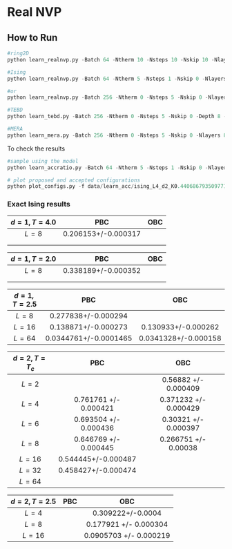 

# Real NVP 

## How to Run 

```python
#ring2D
python learn_realnvp.py -Batch 64 -Ntherm 10 -Nsteps 10 -Nskip 10 -Nlayers 4 -Hs 10 -Ht 10 -target ring2d -epsilon 1.0 -alpha 0.0 -beta 1.0 -delta 1.0 -omega 1.0 -Nepoch 5000 

#Ising
python learn_realnvp.py -Batch 64 -Ntherm 5 -Nsteps 1 -Nskip 0 -Nlayers 10 -Hs 4 -Ht 4 -target ising -T 2.5 -L 8 -d 2 -epsilon 1.0 -beta 1.0  -delta 1.0 -omega 0.0  -Nepoch 5000 -lr 0.001 -exact 0.177921 -train_model 

#or 
python learn_realnvp.py -Batch 256 -Ntherm 0 -Nsteps 5 -Nskip 0 -Nlayers 8 -Hs 16 -Ht 16 -target ising -T 2.5 -L 8 -d 2 -epsilon 0.0 -beta 1.0  -delta 0.0 -omega 1.0  -Nepoch 1000 -lr 0.001 -exact 0.177921 -train_model

#TEBD
python learn_tebd.py -Batch 256 -Ntherm 0 -Nsteps 5 -Nskip 0 -Depth 8 -Nlayers 8 -Hs 64 -Ht 64 -target ising -T 2.5 -L 16 -d 1 -epsilon 0.0 -beta 1.0  -delta 0.0 -omega 1.0  -Nepoch 100 -lr 0.001 -exact 0.138871 -train_model

#MERA
python learn_mera.py -Batch 256 -Ntherm 0 -Nsteps 5 -Nskip 0 -Nlayers 8 -Hs 64 -Ht 64 -target ising -T 2.5 -L 16 -d 1 -epsilon 0.0 -beta 1.0  -delta 0.0 -omega 1.0  -Nepoch 100 -lr 0.001 -exact 0.138871 -train_model
```

To check the results 

```python
#sample using the model
python learn_accratio.py -Batch 64 -Ntherm 5 -Nsteps 1 -Nskip 0 -Nlayers 10 -Hs 4 -Ht 4 -target ising -K 0.44068679350977147 -L 4 -d 2 -epsilon 1.0 -beta 1.0  -delta 1.0 -omega 0.0  -Nepoch 5000 -lr 0.01 -exact 0.371232 -modelname data/learn_acc/ising_L4_d2_K0.44068679350977147_Nl10_Hs4_Ht4_epsilon1.0_beta1.0_delta1.0_omega0.0_Batchsize64_Ntherm5_Nsteps1_Nskips0_lr0.01/epoch230

# plot proposed and accepted configurations
python plot_configs.py -f data/learn_acc/ising_L4_d2_K0.44068679350977147_Nl10_Hs4_Ht4_epsilon1.0_beta1.0_delta1.0_omega0.0_Batchsize64_Ntherm5_Nsteps1_Nskips0_lr0.01_mc.h5 

```

### Exact Ising results 



| $d=1,T=4.0$ |         PBC         | OBC  |
| :---------: | :-----------------: | :--: |
|    $L=8$    | 0.206153+/-0.000317 |      |
|             |                     |      |
|             |                     |      |



| $d=1,T=2.0$ |         PBC         | OBC  |
| :---------: | :-----------------: | :--: |
|    $L=8$    | 0.338189+/-0.000352 |      |
|             |                     |      |
|             |                     |      |



| $d=1,T=2.5$ |          PBC          |         OBC          |
| :---------: | :-------------------: | :------------------: |
|    $L=8$    |  0.277838+/-0.000294  |                      |
|   $L=16$    |  0.138871+/-0.000273  | 0.130933+/-0.000262  |
|   $L=64$    | 0.0344761+/-0.0001465 | 0.0341328+/-0.000158 |



| $d=2,T=T_c$ |          PBC          |          OBC          |
| :---------: | :-------------------: | :-------------------: |
|    $L=2$    |                       | 0.56882 +/- 0.000409  |
|    $L=4$    | 0.761761 +/- 0.000421 | 0.371232 +/- 0.000429 |
|    $L=6$    | 0.693504 +/- 0.000436 | 0.30321 +/- 0.000397  |
|    $L=8$    | 0.646769 +/- 0.000445 | 0.266751 +/- 0.00038  |
|   $L=16$    |  0.544445+/-0.000487  |                       |
|   $L=32$    |  0.458427+/-0.000474  |                       |
|   $L=64$    |                       |                       |

| $d=2,T=2.5$ | PBC  |          OBC           |
| :---------: | :--: | :--------------------: |
|    $L=4$    |      |   0.309222+/-0.0004    |
|    $L=8$    |      | 0.177921 +/- 0.000304  |
|   $L=16$    |      | 0.0905703 +/- 0.000219 |






